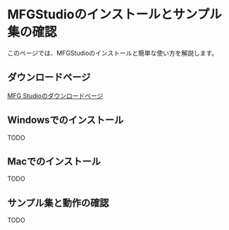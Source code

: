 # MFGStudioのインストールとサンプル集の確認

このページでは、MFGStudioのインストールと簡単な使い方を解説します。

## ダウンロードページ

[MFG Studioのダウンロードページ](https://modernfilterlanguageforgpu.org/download/)

## Windowsでのインストール

TODO

## Macでのインストール

TODO

## サンプル集と動作の確認

TODO
